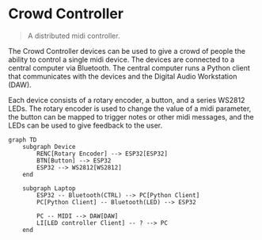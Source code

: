 # Crowd Controller

> A distributed midi controller.

The Crowd Controller devices can be used to give a crowd of people the ability to control a single midi device. The devices are connected to a central computer via Bluetooth. The central computer runs a Python client that communicates with the devices and the Digital Audio Workstation (DAW).

Each device consists of a rotary encoder, a button, and a series WS2812 LEDs. The rotary encoder is used to change the value of a midi parameter, the button can be mapped to trigger notes or other midi messages, and the LEDs can be used to give feedback to the user.

```mermaid
graph TD
    subgraph Device
        RENC[Rotary Encoder] --> ESP32[ESP32]
        BTN[Button] --> ESP32
        ESP32 --> WS2812[WS2812] 
    end

    subgraph Laptop
        ESP32 -- Bluetooth(CTRL) --> PC[Python Client]
        PC[Python Client] -- Bluetooth(LED) --> ESP32

        PC -- MIDI --> DAW[DAW]
        LI[LED controller Client] -- ? --> PC
    end
```